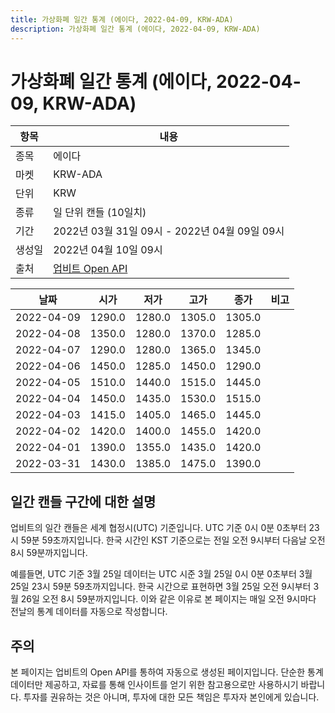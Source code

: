 ```yaml
---
title: 가상화폐 일간 통계 (에이다, 2022-04-09, KRW-ADA)
description: 가상화폐 일간 통계 (에이다, 2022-04-09, KRW-ADA)
---
```



가상화폐 일간 통계 (에이다, 2022-04-09, KRW-ADA)
===

|항목|내용|
|--|--|
|종목|에이다|
|마켓|KRW-ADA|
|단위|KRW|
|종류|일 단위 캔들 (10일치)|
|기간|2022년 03월 31일 09시 - 2022년 04월 09일 09시|
|생성일|2022년 04월 10일 09시|
|출처|[업비트 Open API](https://docs.upbit.com)|


|날짜|시가|저가|고가|종가|비고|
|--|--|--|--|--|--|
|2022-04-09|1290.0|1280.0|1305.0|1305.0|    |
|2022-04-08|1350.0|1280.0|1370.0|1285.0|    |
|2022-04-07|1290.0|1280.0|1365.0|1345.0|    |
|2022-04-06|1450.0|1285.0|1450.0|1290.0|    |
|2022-04-05|1510.0|1440.0|1515.0|1445.0|    |
|2022-04-04|1450.0|1435.0|1530.0|1515.0|    |
|2022-04-03|1415.0|1405.0|1465.0|1445.0|    |
|2022-04-02|1420.0|1400.0|1455.0|1420.0|    |
|2022-04-01|1390.0|1355.0|1435.0|1420.0|    |
|2022-03-31|1430.0|1385.0|1475.0|1390.0|    |


일간 캔들 구간에 대한 설명
---


업비트의 일간 캔들은 세계 협정시(UTC) 기준입니다. 
UTC 기준 0시 0분 0초부터 23시 59분 59초까지입니다. 
한국 시간인 KST 기준으로는 전일 오전 9시부터 다음날 오전 8시 59분까지입니다. 


예를들면, UTC 기준 3월 25일 데이터는 UTC 시준 3월 25일 0시 0분 0초부터 3월 25일 23시 59분 59초까지입니다. 
한국 시간으로 표현하면 3월 25일 오전 9시부터 3월 26일 오전 8시 59분까지입니다. 
이와 같은 이유로 본 페이지는 매일 오전 9시마다 전날의 통계 데이터를 자동으로 작성합니다. 


주의
---


본 페이지는 업비트의 Open API를 통하여 자동으로 생성된 페이지입니다. 
단순한 통계 데이터만 제공하고, 자료를 통해 인사이트를 얻기 위한 참고용으로만 사용하시기 바랍니다. 
투자를 권유하는 것은 아니며, 투자에 대한 모든 책임은 투자자 본인에게 있습니다. 
